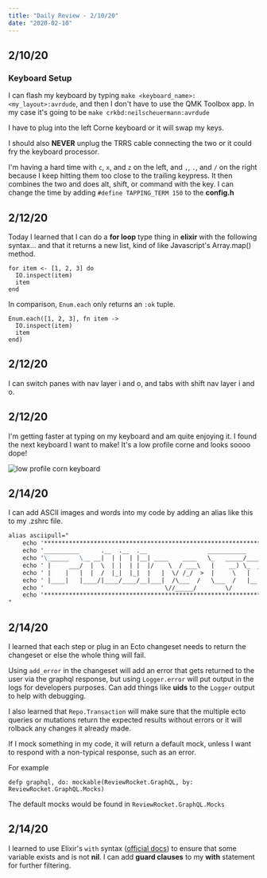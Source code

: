 ```yaml
--- 
title: "Daily Review - 2/10/20" 
date: "2020-02-10" 
---
```


## 2/10/20

### Keyboard Setup

I can flash my keyboard by typing `make <keyboard_name>:<my_layout>:avrdude`,
and then I don't have to use the QMK Toolbox app. In my case it's going to be
`make crkbd:neilscheuermann:avrdude`

I have to plug into the left Corne keyboard or it will swap my keys.

I should also **NEVER** unplug the TRRS cable connecting the two or it could fry the
keyboard processor.

I'm having a hard time with `c`, `x`, and `z` on the left, and `,`, `.`, and `/`
on the right because I keep hitting them too close to the trailing keypress. It
then combines the two and does alt, shift, or command with the key. I can change
the time by adding `#define TAPPING_TERM 150` to the **config.h**


## 2/12/20

Today I learned that I can do a **for loop** type thing in **elixir** with the
following syntax... and that it returns a new list, kind of like Javascript's
Array.map() method.                                   

    for item <- [1, 2, 3] do
      IO.inspect(item)
      item
    end

In comparison, `Enum.each` only returns an `:ok` tuple.

    Enum.each([1, 2, 3], fn item ->
      IO.inspect(item)
      item
    end)


## 2/12/20

I can switch panes with nav layer i and o, and tabs with shift nav layer i and
o.


## 2/12/20

I'm getting faster at typing on my keyboard and am quite enjoying it. I found
the next keyboard I want to make! It's a low profile corne and looks soooo dope!

![low profile corn keyboard](https://pbs.twimg.com/media/D1oWA7WWkAU8Raw.jpg)


## 2/14/20

I can add ASCII images and words into my code by adding an alias like this to my
.zshrc file.

```markdown
alias asciipull="
    echo '*****************************************************************************************************************************' &&
    echo '__________      .__  .__  .__                 ___________                          _____                   __' &&
    echo '\______   \__ __|  | |  | |__| ____    ____   \_   _____/______  ____   _____     /     \ _____    _______/  |_  ___________' &&
    echo ' |     ___/  |  \  | |  | |  |/    \  / ___\   |    __) \_  __ \/  _ \ /     \   /  \ /  \\__  \  /  ___/\   __\/ __ \_  __ \' &&
    echo ' |    |   |  |  /  |_|  |_|  |   |  \/ /_/  >  |     \   |  | \(  <_> )  Y Y  \ /    Y    \/ __ \_\___ \  |  | \  ___/|  | \/' &&
    echo ' |____|   |____/|____/____/__|___|  /\___  /   \___  /   |__|   \____/|__|_|  / \____|__  (____  /____  > |__|  \___  >__|' &&
    echo '                                  \//_____/        \/                       \/          \/     \/     \/            \/' &&
    echo '*****************************************************************************************************************************' &&
"
```


## 2/14/20

I learned that each step or plug in an Ecto changeset needs to return the
changeset or else the whole thing will fail.

Using `add_error` in the changeset will add an error that gets returned to the
user via the graphql response, but using `Logger.error` will put output in the
logs for developers purposes. Can add things like **uids** to the `Logger`
output to help with debugging.

I also learned that `Repo.Transaction` will make sure that the multiple ecto
queries or mutations return the expected results without errors or it will
rolback any changes it already made.

If I mock something in my code, it will return a default mock, unless I want to
respond with a non-typical response, such as an error.

For example

    defp graphql, do: mockable(ReviewRocket.GraphQL, by: ReviewRocket.GraphQL.Mocks)

The default mocks would be found in `ReviewRocket.GraphQL.Mocks`


## 2/14/20

I learned to use Elixir's `with` syntax ([official docs](https://hexdocs.pm/elixir/Kernel.SpecialForms.html#with/1)) 
to ensure that some variable exists and is not **nil**. I can add **guard clauses** 
to my **with** statement for further filtering.


